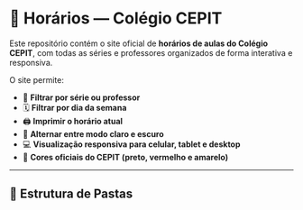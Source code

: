 # 📘 Horários — Colégio CEPIT

Este repositório contém o site oficial de **horários de aulas do Colégio CEPIT**, com todas as séries e professores organizados de forma interativa e responsiva.

O site permite:
- 📅 **Filtrar por série ou professor**
- 🗓️ **Filtrar por dia da semana**
- 🖨️ **Imprimir o horário atual**
- 🌙 **Alternar entre modo claro e escuro**
- 💻 **Visualização responsiva para celular, tablet e desktop**
- 🎨 **Cores oficiais do CEPIT (preto, vermelho e amarelo)**

---

## 🧱 Estrutura de Pastas

